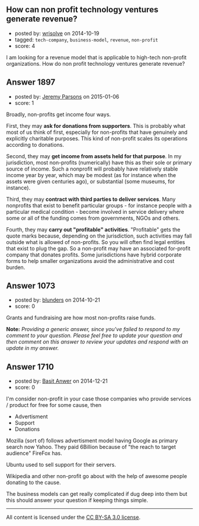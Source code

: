 ## How can non profit technology ventures generate revenue?

- posted by: [wrisolve](https://stackexchange.com/users/2766908/wrisolve) on 2014-10-19
- tagged: `tech-company`, `business-model`, `revenue`, `non-profit`
- score: 4

<p>I am looking for a revenue model that is applicable to high-tech non-profit organizations. How do non profit technology ventures generate revenue? </p>



## Answer 1897

- posted by: [Jeremy Parsons](https://stackexchange.com/users/497810/jeremy-parsons) on 2015-01-06
- score: 1

<p>Broadly, non-profits get income four ways.</p>

<p>First, they may <strong>ask for donations from supporters</strong>. This is probably what most of us think of first, especially for non-profits that have genuinely and explicitly charitable purposes. This kind of non-profit scales its operations according to donations.</p>

<p>Second, they may <strong>get income from assets held for that purpose</strong>. In my jurisdiction, most non-profits (numerically) have this as their sole or primary source of income. Such a nonprofit will probably have relatively stable income year by year, which may be modest (as for instance when the assets were given centuries ago), or substantial (some museums, for instance).</p>

<p>Third, they may <strong>contract with third parties to deliver services</strong>. Many nonprofits that exist to benefit particular groups - for instance people with a particular medical condition - become involved in service delivery where some or all of the funding comes from governments, NGOs and others.</p>

<p>Fourth, they may <strong>carry out "profitable" activities</strong>. "Profitable" gets the quote marks because, depending on the jurisdiction, such activities may fall outside what is allowed of non-profits. So you will often find legal entities that exist to plug the gap. So a non-profit may have an associated for-profit company that donates profits. Some jurisdictions have hybrid corporate forms to help smaller organizations avoid the administrative and cost burden.</p>



## Answer 1073

- posted by: [blunders](https://stackexchange.com/users/216182/blunders) on 2014-10-21
- score: 0

<p>Grants and fundraising are how most non-profits raise funds.</p>

<p><strong>Note:</strong> <em>Providing a generic answer, since you've failed to respond to my comment to your question. Please feel free to update your question and then comment on this answer to review your updates and respond with an update in my answer.</em></p>



## Answer 1710

- posted by: [Basit Anwer](https://stackexchange.com/users/150816/basit-anwer) on 2014-12-21
- score: 0

<p>I'm consider non-profit in your case those companies who provide services / product for free for some cause, then </p>

<ul>
<li>Advertisment </li>
<li>Support</li>
<li>Donations </li>
</ul>

<p>Mozilla (sort of) follows advertisment model having Google as primary search now Yahoo. They paid 6Billion because of "the reach to target audience" FireFox has.</p>

<p>Ubuntu used to sell support for their servers.</p>

<p>Wikipedia and other non-profit go about with the help of awesome people donating to the cause.</p>

<p>The business models can get really complicated if dug deep into them but this should answer your question if keeping things simple.</p>




---

All content is licensed under the [CC BY-SA 3.0 license](https://creativecommons.org/licenses/by-sa/3.0/).
